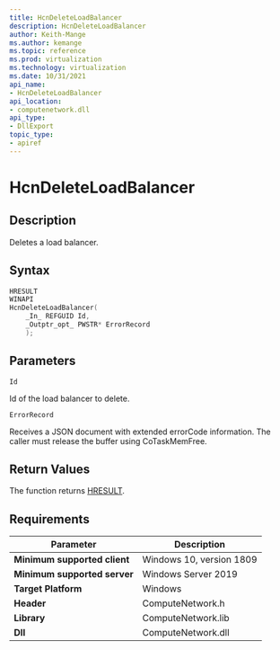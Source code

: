 ```yaml
---
title: HcnDeleteLoadBalancer
description: HcnDeleteLoadBalancer
author: Keith-Mange
ms.author: kemange
ms.topic: reference
ms.prod: virtualization
ms.technology: virtualization
ms.date: 10/31/2021
api_name:
- HcnDeleteLoadBalancer
api_location:
- computenetwork.dll
api_type:
- DllExport
topic_type:
- apiref
---
```

# HcnDeleteLoadBalancer

## Description

Deletes a load balancer.

## Syntax

```cpp
HRESULT
WINAPI
HcnDeleteLoadBalancer(
    _In_ REFGUID Id,
    _Outptr_opt_ PWSTR* ErrorRecord
    );
```

## Parameters

`Id`

Id of the load balancer to delete.

`ErrorRecord`

Receives a JSON document with extended errorCode information. The caller must release the buffer using CoTaskMemFree.

## Return Values

The function returns [HRESULT](./HCNHResult.md).

## Requirements

|Parameter|Description|
|---|---|
| **Minimum supported client** | Windows 10, version 1809 |
| **Minimum supported server** | Windows Server 2019 |
| **Target Platform** | Windows |
| **Header** | ComputeNetwork.h |
| **Library** | ComputeNetwork.lib |
| **Dll** | ComputeNetwork.dll |



